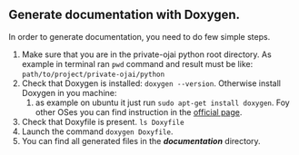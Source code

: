 ## Generate documentation with Doxygen. ##

In order to generate documentation, you need to do few simple steps.

1. Make sure that you are in the private-ojai python root directory. As example in terminal ran `pwd` command and result must be like:
``path/to/project/private-ojai/python``
2. Check that Doxygen is installed: `doxygen --version`. Otherwise install Doxygen in you machine:
    1) as example on ubuntu it just run `sudo apt-get install doxygen`. Foy other OSes you can find instruction in the [official page](http://www.stack.nl/~dimitri/doxygen/).
3. Check that Doxyfile is present. `ls Doxyfile`
4. Launch the command `doxygen Doxyfile`.
5. You can find all generated files in the ***documentation*** directory.
